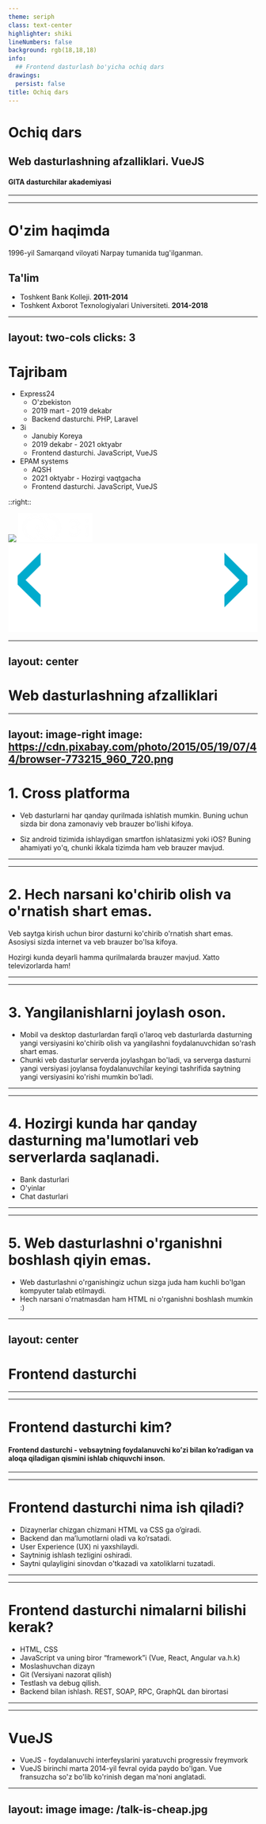 ```yaml
---
theme: seriph
class: text-center
highlighter: shiki
lineNumbers: false
background: rgb(18,18,18)
info:
  ## Frontend dasturlash bo'yicha ochiq dars
drawings:
  persist: false
title: Ochiq dars
---
```


# Ochiq dars

## Web dasturlashning afzalliklari. VueJS

<h4 class="mt-30">GITA dasturchilar akademiyasi</h4>

---
---

# O'zim haqimda

1996-yil Samarqand viloyati Narpay tumanida tug'ilganman.

## Ta'lim

- Toshkent Bank Kolleji. **2011-2014**
- Toshkent Axborot Texnologiyalari Universiteti. **2014-2018**

<!--
The last comment block of each slide will be treated as slide notes. It will be visible and editable in Presenter Mode along with the slide. [Read more in the docs](https://sli.dev/guide/syntax.html#notes)
-->

---
layout: two-cols
clicks: 3
---

# Tajribam

<v-clicks>

- Express24
  - O'zbekiston
  - 2019 mart - 2019 dekabr
  - Backend dasturchi. PHP, Laravel
- 3i
  - Janubiy Koreya
  - 2019 dekabr - 2021 oktyabr
  - Frontend dasturchi. JavaScript, VueJS
- EPAM systems
  - AQSH
  - 2021 oktyabr - Hozirgi vaqtgacha
  - Frontend dasturchi. JavaScript, VueJS

</v-clicks>

::right::

<div class="space-y-8">
  <img v-click="1" src="https://express24.uz/img/header-logo.svg" />
  <img v-click="2" src="/3i.webp" />
  <img v-click="3" src="/epam.svg" />
</div>

---
layout: center
---

# Web dasturlashning afzalliklari

---
layout: image-right
image: https://cdn.pixabay.com/photo/2015/05/19/07/44/browser-773215_960_720.png
---

# 1. Cross platforma


- Veb dasturlarni har qanday qurilmada ishlatish mumkin.
Buning uchun sizda bir dona zamonaviy veb brauzer bo'lishi kifoya.

- Siz android tizimida ishlaydigan smartfon ishlatasizmi yoki iOS? Buning ahamiyati yo'q, chunki ikkala tizimda ham veb brauzer mavjud.

---
---

# 2. Hech narsani ko'chirib olish va o'rnatish shart emas.

Veb saytga kirish uchun biror dasturni ko'chirib o'rnatish shart emas. Asosiysi sizda internet va veb brauzer bo'lsa kifoya.

Hozirgi kunda deyarli hamma qurilmalarda brauzer mavjud. Xatto televizorlarda ham!

---
---

# 3. Yangilanishlarni joylash oson.



- Mobil va desktop dasturlardan farqli o'laroq veb dasturlarda dasturning yangi versiyasini ko'chirib olish va yangilashni foydalanuvchidan so'rash shart emas. 
- Chunki veb dasturlar serverda joylashgan bo'ladi, va serverga dasturni yangi versiyasi joylansa foydalanuvchilar keyingi tashrifida saytning yangi versiyasini ko'rishi mumkin bo'ladi.

---
---

# 4. Hozirgi kunda har qanday dasturning ma'lumotlari veb serverlarda saqlanadi. 

- Bank dasturlari
- O'yinlar
- Chat dasturlari

---
---

# 5. Web dasturlashni o'rganishni boshlash qiyin emas.

- Web dasturlashni o'rganishingiz uchun sizga juda ham kuchli bo'lgan kompyuter talab etilmaydi.
- Hech narsani o'rnatmasdan ham HTML ni o'rganishni boshlash mumkin :)

---
layout: center
---

# Frontend dasturchi

---
---

# Frontend dasturchi kim?

<h4 class="mt-20">
  Frontend dasturchi - vebsaytning foydalanuvchi ko’zi bilan ko’radigan va aloqa qiladigan qismini ishlab chiquvchi inson.
</h4>

---
---

# Frontend dasturchi nima ish qiladi?

- Dizaynerlar chizgan chizmani HTML va CSS ga o’giradi.
- Backend dan ma’lumotlarni oladi va ko’rsatadi.
- User Experience (UX) ni yaxshilaydi.
- Saytninig ishlash tezligini oshiradi.
- Saytni qulayligini sinovdan o'tkazadi va xatoliklarni tuzatadi.

---
---

# Frontend dasturchi nimalarni bilishi kerak?

- HTML, CSS
- JavaScript va uning biror “framework”i (Vue, React, Angular va.h.k)
- Moslashuvchan dizayn
- Git (Versiyani nazorat qilish)
- Testlash va debug qilish.
- Backend bilan ishlash. REST, SOAP, RPC, GraphQL dan birortasi

---
---

# VueJS

- VueJS - foydalanuvchi interfeyslarini yaratuvchi progressiv freymvork
- VueJS birinchi marta 2014-yil fevral oyida paydo bo'lgan. Vue fransuzcha so'z bo'lib ko'rinish degan ma'noni anglatadi.


---
layout: image
image: /talk-is-cheap.jpg
---